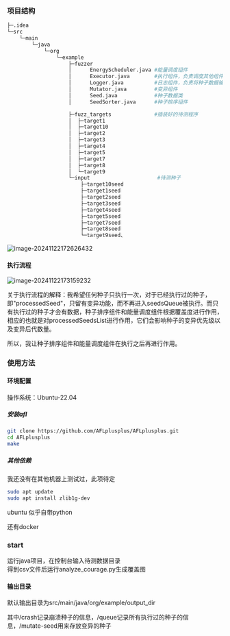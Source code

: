 ### 项目结构

```bash
├─.idea
└─src
    └─main
        └─java
            └─org
                └─example
                    ├─fuzzer
                    │      EnergyScheduler.java #能量调度组件
                    │      Executor.java        #执行组件，负责调度其他组件
                    │      Logger.java          #日志组件，负责将种子数据输出到文件夹，默认输出文件夹是output_dir
                    │      Mutator.java         #变异组件
                    │      Seed.java            #种子数据类
                    │      SeedSorter.java      #种子排序组件

                    ├─fuzz_targets              #插装好的待测程序
                    │  ├─target1
                    │  ├─target10
                    │  ├─target2
                    │  ├─target3
                    │  ├─target4
                    │  ├─target5
                    │  ├─target7
                    │  ├─target8
                    │  └─target9 
                    └─input                      #待测种子
                        ├─target10seed
                        ├─target1seed
                        ├─target2seed
                        ├─target3seed
                        ├─target4seed
                        ├─target5seed
                        ├─target7seed
                        ├─target8seed
                        └─target9seed、
```

![image-20241122172626432](https://typora-images-gqy.oss-cn-nanjing.aliyuncs.com/image-20241122172626432.png)

#### 执行流程

![image-20241122173159232](https://typora-images-gqy.oss-cn-nanjing.aliyuncs.com/image-20241122173159232.png)

关于执行流程的解释：我希望任何种子只执行一次，对于已经执行过的种子，即"processedSeed"，只留有变异功能，而不再进入seedsQueue被执行。而只有执行过的种子才会有数据，种子排序组件和能量调度组件根据覆盖度进行作用，相应的也就是对processedSeedsList进行作用，它们会影响种子的变异优先级以及变异后代数量。

所以，我让种子排序组件和能量调度组件在执行之后再进行作用。

### 使用方法

#### 环境配置

操作系统：Ubuntu-22.04

##### 安装afl

```bash
git clone https://github.com/AFLplusplus/AFLplusplus.git
cd AFLplusplus
make
```

##### 其他依赖

我还没有在其他机器上测试过，此项待定

```bash
sudo apt update
sudo apt install zlib1g-dev
```

ubuntu 似乎自带python 

还有docker

### start

运行java项目，在控制台输入待测数据目录  
得到csv文件后运行analyze_courage.py生成覆盖图

#### 输出目录

默认输出目录为src/main/java/org/example/output_dir

其中/crash记录崩溃种子的信息，/queue记录所有执行过的种子的信息，/mutate-seed用来存放变异的种子